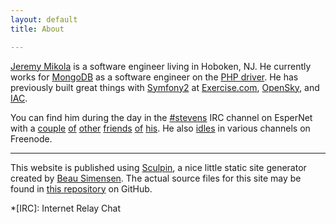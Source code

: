 ```yaml
---
layout: default
title: About

---
```

[Jeremy Mikola] is a software engineer living in Hoboken, NJ. He currently works
for [MongoDB] as a software engineer on the [PHP driver]. He has previously
built great things with [Symfony2] at [Exercise.com], [OpenSky],  and [IAC].

You can find him during the day in the [#stevens] IRC channel on EsperNet with a
[couple][jmoiron] [of][daneel] [other][wtsang] [friends][ajain] [of][jself]
[his][tritter]. He also [idles][quassel] in various channels on Freenode.

----

This website is published using [Sculpin], a nice little static site generator
created by [Beau Simensen]. The actual source files for this site may be found
in [this repository][source] on GitHub.

  [Jeremy Mikola]: http://jmikola.net/
  [MongoDB]: http://mongodb.com/
  [PHP driver]: https://github.com/mongodb/mongo-php-driver
  [Symfony2]: http://symfony.com/
  [Exercise.com]: http://exercise.com/
  [OpenSky]: http://opensky.com/
  [IAC]: http://iac.com/
  [#stevens]: irc://irc.esper.net/%23stevens
  [jmoiron]: http://jmoiron.net/ "Jason Moiron"
  [daneel]: https://github.com/jmoiron/daneel "daneel"
  [wtsang]: http://nekomi.net/ "Wei Tsang"
  [ajain]: http://omlettesoft.com/ "Amit Jain"
  [jself]: http://finderweb.com/ "Jeremy Self"
  [tritter]: http://ritter.vg/ "Tom Ritter"
  [quassel]: http://quassel-irc.org/ "Quassel IRC"
  [Sculpin]: https://sculpin.io
  [Beau Simensen]: https://beau.io/
  [source]: https://github.com/jmikola/jmikola.net

  *[IRC]: Internet Relay Chat
